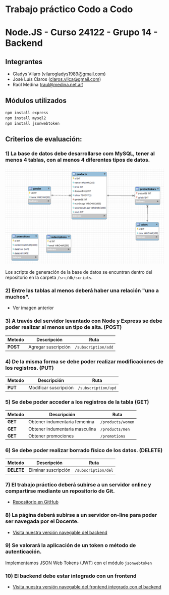 # Trabajo práctico Codo a Codo
# Node.JS - Curso 24122 - Grupo 14 - Backend

## Integrantes
- Gladys Vilaro (vilarogladys1989@gmail.com)
- José Luís Claros (claros.vilca@gmail.com)
- Raúl Medina (raul@medina.net.ar)

## Módulos utilizados
```sh
npm install express
npm install mysql2
npm install jsonwebtoken
```

## Criterios de evaluación:

### 1) La base de datos debe desarrollarse com MySQL, tener al menos 4 tablas, con al menos 4 diferentes tipos de datos.

![DER](./img/der.png)

Los scripts de generación de la base de datos se encuntran dentro del repositorio en la carpeta `/src/db/scripts`.

### 2) Entre las tablas al menos deberá haber una relación "uno a muchos".

- Ver imagen anterior

### 3) A través del servidor levantado con Node y Express se debe poder realizar al menos un tipo de alta. (POST)
| Metodo | Descripción | Ruta |
| ------ | ------ | ------ |
| **POST** | Agregar suscripción | `/subscription/add` |

### 4) De la misma forma se debe poder realizar modificaciones de los registros. (PUT)
| Metodo | Descripción | Ruta |
| ------ | ------ | ------ |
| **PUT** | Modificar suscripción | `/subscription/upd` |

### 5) Se debe poder acceder a los registros de la tabla (GET)
| Metodo | Descripción | Ruta |
| ------ | ------ | ------ |
| **GET** | Obtener indumentaria femenina | `/products/women` |
| **GET** | Obtener indumentaria masculina | `/products/men` |
| **GET** | Obtener promociones | `/promotions` |

### 6) Se debe poder realizar borrado físico de los datos. (DELETE)
| Metodo | Descripción | Ruta |
| ------ | ------ | ------ |
| **DELETE** | Eliminar suscripción | `/subscription/del` |

### 7) El trabajo práctico deberá subirse a un servidor online y compartirse mediante un repositorio de Git.
- [Repositorio en GitHub](https://github.com/raulmedinaAR/Grupo14-NodeJS-Backend-Old.git)

### 8) La página deberá subirse a un servidor on-line para poder ser navegada por el Docente.
- [Visita nuestra versión navegable del backend](PENDIENTE!!!)

### 9) Se valorará la aplicación de un token o método de autenticación.
Implementamos JSON Web Tokens (JWT) con el módulo `jsonwebtoken`

### 10) El backend debe estar integrado con un frontend
- [Visita nuestra versión navegable del frontend integrado con el backend](https://grupo14.netlify.app/)
